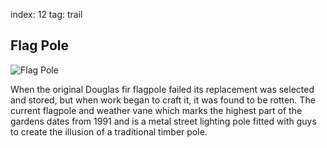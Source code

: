 index: 12
tag: trail

## Flag Pole

![Flag Pole](images/flag-pole.jpg)

When the original Douglas fir flagpole failed its replacement was
selected and stored, but when work began to craft it, it was found to
be rotten. The current flagpole and weather vane which marks the
highest part of the gardens dates from 1991 and is a metal street
lighting pole fitted with guys to create the illusion of a traditional
timber pole.
